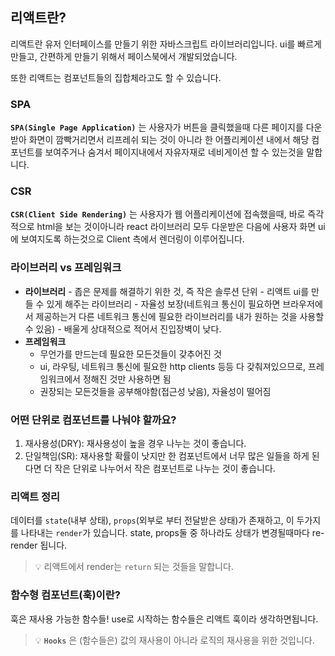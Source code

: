 ## 리액트란?

리액트란 유저 인터페이스를 만들기 위한 자바스크립트 라이브러리입니다.
ui를 빠르게 만들고, 간편하게 만들기 위해서 페이스북에서 개발되었습니다.

또한 리액트는 컴포넌트들의 집합체라고도 할 수 있습니다.

### SPA

**`SPA(Single Page Application)`** 는 사용자가 버튼을 클릭했을때 다른 페이지를 다운받아 화면이 깜빡거리면서 리프레쉬 되는 것이 아니라
한 어플리케이션 내에서 해당 컴포넌트를 보여주거나 숨겨서 페이지내에서 자유자재로 네비게이션 할 수 있는것을 말합니다.

### CSR

**`CSR(Client Side Rendering)`** 는 사용자가 웹 어플리케이션에 접속했을때, 바로 즉각적으로 html을 보는 것이아니라
react 라이브러리 모두 다운받은 다음에 사용자 화면 ui에 보여지도록 하는것으로 Client 측에서 렌더링이 이루어집니다.

### 라이브러리 vs 프레임워크

- **라이브러리** - 좁은 문제를 해결하기 위한 것, 즉 작은 솔루션 단위 - 리액트 ui를 만들 수 있게 해주는 라이브러리 - 자율성 보장(네트워크 통신이 필요하면 브라우저에서 제공하는거 다른 네트워크 통신에 필요한 라이브러리를 내가 원하는 것을 사용할 수 있음) - 배울게 상대적으로 적어서 진입장벽이 낮다.
  <br />
- **프레임워크**
  - 무언가를 만드는데 필요한 모든것들이 갖추어진 것
  - ui, 라우팅, 네트워크 통신에 필요한 http clients 등등 다 갖춰져있으므로, 프레임워크에서 정해진 것만 사용하면 됨
  - 권장되는 모든것들을 공부해야함(접근성 낮음), 자율성이 떨어짐

### 어떤 단위로 컴포넌트를 나눠야 할까요?

1. 재사용성(DRY): 재사용성이 높을 경우 나누는 것이 좋습니다.
2. 단일책임(SR): 재사용할 확률이 낫지만 한 컴포넌트에서 너무 많은 일들을 하게 된다면 더 작은 단위로 나누어서 작은 컴포넌트로 나누는 것이 좋습니다.

### 리액트 정리

데이터를 `state`(내부 상태), `props`(외부로 부터 전달받은 상태)가 존재하고,
이 두가지를 나타내는 `render`가 있습니다.
state, props둘 중 하나라도 상태가 변경될때마다 re-render 됩니다.

> 💡 리액트에서 render는 `return` 되는 것들을 말합니다.

### 함수형 컴포넌트(훅)이란?

훅은 재사용 가능한 함수들! use로 시작하는 함수들은 리액트 훅이라 생각하면됩니다.

> 💡 **`Hooks`** 은 (함수들은) 값의 재사용이 아니라 로직의 재사용을 위한 것입니다.
